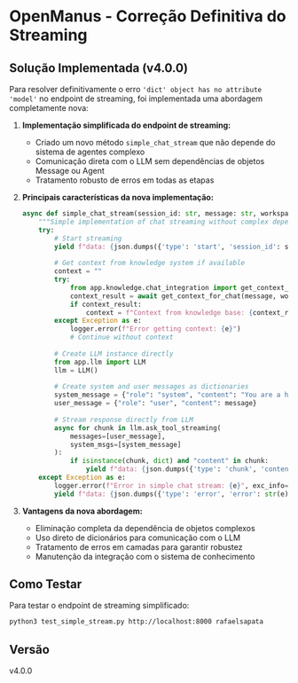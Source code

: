 # OpenManus - Correção Definitiva do Streaming

## Solução Implementada (v4.0.0)

Para resolver definitivamente o erro `'dict' object has no attribute 'model'` no endpoint de streaming, foi implementada uma abordagem completamente nova:

1. **Implementação simplificada do endpoint de streaming:**
   - Criado um novo método `simple_chat_stream` que não depende do sistema de agentes complexo
   - Comunicação direta com o LLM sem dependências de objetos Message ou Agent
   - Tratamento robusto de erros em todas as etapas

2. **Principais características da nova implementação:**
   ```python
   async def simple_chat_stream(session_id: str, message: str, workspace_id: str = "default"):
       """Simple implementation of chat streaming without complex dependencies."""
       try:
           # Start streaming
           yield f"data: {json.dumps({'type': 'start', 'session_id': session_id})}\n\n"
           
           # Get context from knowledge system if available
           context = ""
           try:
               from app.knowledge.chat_integration import get_context_for_chat
               context_result = await get_context_for_chat(message, workspace_id)
               if context_result:
                   context = f"Context from knowledge base: {context_result}"
           except Exception as e:
               logger.error(f"Error getting context: {e}")
               # Continue without context
           
           # Create LLM instance directly
           from app.llm import LLM
           llm = LLM()
           
           # Create system and user messages as dictionaries
           system_message = {"role": "system", "content": "You are a helpful assistant."}
           user_message = {"role": "user", "content": message}
           
           # Stream response directly from LLM
           async for chunk in llm.ask_tool_streaming(
               messages=[user_message],
               system_msgs=[system_message]
           ):
               if isinstance(chunk, dict) and "content" in chunk:
                   yield f"data: {json.dumps({'type': 'chunk', 'content': chunk['content']})}\n\n"
       except Exception as e:
           logger.error(f"Error in simple chat stream: {e}", exc_info=True)
           yield f"data: {json.dumps({'type': 'error', 'error': str(e)})}\n\n"
   ```

3. **Vantagens da nova abordagem:**
   - Eliminação completa da dependência de objetos complexos
   - Uso direto de dicionários para comunicação com o LLM
   - Tratamento de erros em camadas para garantir robustez
   - Manutenção da integração com o sistema de conhecimento

## Como Testar

Para testar o endpoint de streaming simplificado:

```bash
python3 test_simple_stream.py http://localhost:8000 rafaelsapata
```

## Versão

v4.0.0

